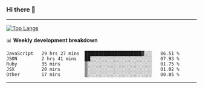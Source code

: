 ### Hi there 👋

-------
[![Top Langs](https://github-readme-stats.vercel.app/api/top-langs/?username=ashish-r)](https://github.com/anuraghazra/github-readme-stats)

📊 **Weekly development breakdown**
<!--START_SECTION:waka-->
```text
JavaScript   29 hrs 27 mins  █████████████████████▓░░░   86.51 % 
JSON         2 hrs 41 mins   ██░░░░░░░░░░░░░░░░░░░░░░░   07.93 % 
Ruby         35 mins         ▒░░░░░░░░░░░░░░░░░░░░░░░░   01.75 % 
JSX          20 mins         ▒░░░░░░░░░░░░░░░░░░░░░░░░   01.02 % 
Other        17 mins         ▒░░░░░░░░░░░░░░░░░░░░░░░░   00.85 % 
```
<!--END_SECTION:waka-->
-------

<!--
**ashish-r/ashish-r** is a ✨ _special_ ✨ repository because its `README.md` (this file) appears on your GitHub profile.

Here are some ideas to get you started:

- 🔭 I’m currently working on ...
- 🌱 I’m currently learning ...
- 👯 I’m looking to collaborate on ...
- 🤔 I’m looking for help with ...
- 💬 Ask me about ...
- 📫 How to reach me: ...
- 😄 Pronouns: ...
- ⚡ Fun fact: ...
-->
